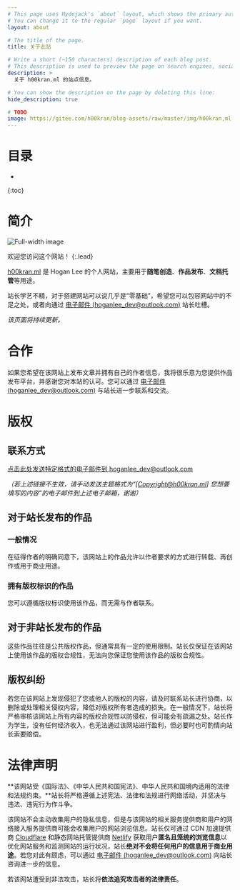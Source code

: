 ```yaml
---
# This page uses Hydejack's `about` layout, which shows the primary author's picture and about text at the top.
# You can change it to the regular `page` layout if you want.
layout: about

# The title of the page.
title: 关于此站

# Write a short (~150 characters) description of each blog post.
# This description is used to preview the page on search engines, social media, etc.
description: >
  关于 h00kran.ml 的站点信息。

# You can show the description on the page by deleting this line:
hide_description: true

# TODO
image: https://gitee.com/h00kran/blog-assets/raw/master/img/h00kran,ml.png
---
```


# 目录

*
{:toc}

# 简介

![Full-width image](https://gitee.com/h00kran/blog-assets/raw/master/img/h00kran,ml.png)

欢迎您访问这个网站！
{:.lead}

[h00kran.ml](h00kran.ml) 是 Hogan Lee 的个人网站，主要用于**随笔创造**、**作品发布**、**文档托管**等用途。

站长学艺不精，对于搭建网站可以说几乎是“零基础”，希望您可以包容网站中的不足之处，或者向通过 [电子邮件 (hoganlee_dev@outlook.com)](mailto:hoganlee_dev@outlook.com?subject=[Feedback@h00kran.ml]%20请简要描述问题) 站长吐槽。

*该页面将持续更新。*

# 合作

如果您希望在该网站上发布文章并拥有自己的作者信息，我将很乐意为您提供作品发布平台，并感谢您对本站的认可。您可以通过 [电子邮件 (hoganlee_dev@outlook.com)](mailto:hoganlee_dev@outlook.com?subject=[Cooperation@h00kran.ml]%20请填写主题) 与站长进一步联系和交流。

# 版权

## 联系方式

[点击此处发送特定格式的电子邮件到 hoganlee_dev@outlook.com](mailto:hoganlee_dev@outlook.com?subject=[Copyright@h00kran.ml]%20请填写主题)

*（若上述链接不生效，请手动发送主题格式为“[Copyright@h00kran.ml] 您想要填写的内容”的电子邮件到上述电子邮箱，谢谢）*

## 对于站长发布的作品

### 一般情况

在征得作者的明确同意下，该网站上的作品允许以作者要求的方式进行转载、再创作或用于商业用途。

### 拥有版权标识的作品

您可以遵循版权标识使用该作品，而无需与作者联系。

## 对于非站长发布的作品

这些作品往往是公共版权作品，但通常具有一定的使用限制。站长仅保证在该网站上使用该作品的版权合规性，无法向您保证您使用该作品的版权合规性。

## 版权纠纷

若您在该网站上发现侵犯了您或他人的版权的内容，请及时联系站长进行协商，以删除或处理相关侵权内容，降低对版权所有者造成的损失。在一般情况下，站长将严格审核该网站上所有内容的版权合规性以防侵权，但可能会有疏漏之处。站长作为学生，没有任何经济收入，也无法通过该网站进行盈利，但必要时也可酌情向站长索要赔偿。

# 法律声明

**该网站受《国际法》、《中华人民共和国宪法》、中华人民共和国境内适用的法律和法规约束。**站长将严格遵循上述宪法、法律和法规进行网络活动，并坚决与违法、违宪行为作斗争。

该网站不会主动收集用户的隐私信息，但是与该网站的相关服务提供商和用户的网络接入服务提供商可能会收集用户的网站浏览信息。站长仅可通过 CDN 加速提供商 [Cloudflare](https://cloudflare.com) 和静态网站托管提供商 [Netlify](https://netlify.com) 获取用户**匿名且笼统的浏览信息**以优化网站服务和监测网站的运行状况，站长**绝对不会将任何用户的信息用于商业用途**。若您对此有顾虑，可以通过 [电子邮件 (hoganlee_dev@outlook.com)](mailto:hoganlee_dev@outlook.com?subject=[Support@h00kran.ml]%20请填写主题) 向站长咨询进一步的信息。

若该网站遭受到非法攻击，站长将**依法追究攻击者的法律责任**。